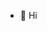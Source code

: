 - 👋 Hi
<!---
supercakecrumb/supercakecrumb is a ✨ special ✨ repository because its `README.md` (this file) appears on your GitHub profile.
You can click the Preview link to take a look at your changes.
--->
